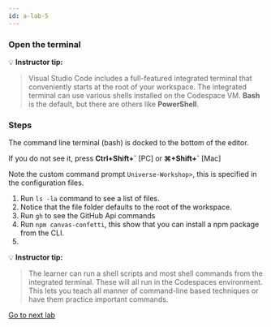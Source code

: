 ```yaml
---
id: a-lab-5
---
```

### Open the terminal

💡 **Instructor tip:**

>Visual Studio Code includes a full-featured integrated terminal that conveniently starts at the root of your workspace. The integrated terminal can use various shells installed on the Codespace VM. **Bash** is the default, but there are others like **PowerShell**.


### Steps

The command line terminal (bash) is docked to the bottom of the editor. 

If you do not see it, press **Ctrl+Shift+\`** [PC] or **⌘+Shift+`** [Mac]
 
Note the custom command prompt `Universe-Workshop>`, this is specified in the configuration files.

1. Run `ls -la` command to see a list of files.
2. Notice that the file folder defaults to the root of the workspace.
3. Run `gh` to see the GitHub Api commands
4. Run `npm canvas-confetti`, this show that you can install a npm package from the CLI.  
5. 
💡 **Instructor tip:**
> The learner can run a shell scripts and most shell commands from the integrated terminal. These will all run in the Codespaces environment. This lets you teach all manner of command-line based techniques or have them practice important commands.


[Go to next lab ](/walt/lab-6.html)

